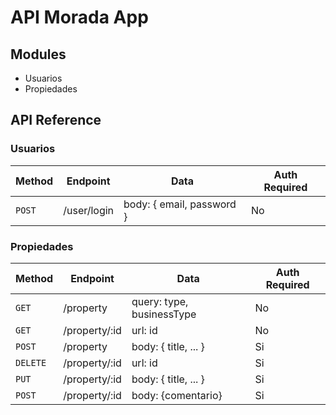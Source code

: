 # API Morada App

## Modules
- Usuarios
- Propiedades

## API Reference

### Usuarios

Method | Endpoint | Data        | Auth Required
------ | -------- | ----------- | -------------
`POST` | /user/login   | body: { email, password } | No


### Propiedades

Method | Endpoint | Data        | Auth Required
------ | -------- | ----------- | -------------
`GET` | /property | query: type, businessType | No
`GET` | /property/:id | url: id               | No
`POST` | /property | body: { title, ... }     | Si
`DELETE` | /property/:id | url: id            | Si
`PUT` | /property/:id | body: { title, ... }  | Si
`POST` | /property/:id | body: {comentario}   | Si